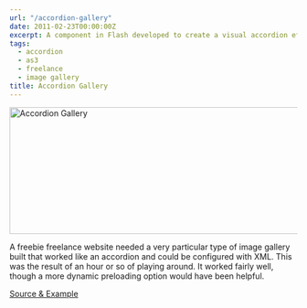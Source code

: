 ```yaml
---
url: "/accordion-gallery"
date: 2011-02-23T00:00:00Z
excerpt: A component in Flash developed to create a visual accordion effect for images.
tags:
  - accordion
  - as3
  - freelance
  - image gallery
title: Accordion Gallery
---
```


<img width="600" height="222" layout="responsive" src="https://labs.tomasino.org/assets/images/accgallery.jpg" alt="Accordion Gallery"></img>

A freebie freelance website needed a very particular type of image
gallery built that worked like an accordion and could be configured with
XML. This was the result of an hour or so of playing around. It worked
fairly well, though a more dynamic preloading option would have been
helpful.

[Source & Example][]

  [Source & Example]: //github.com/jamestomasino/accgallery/
    "Source & Example"
